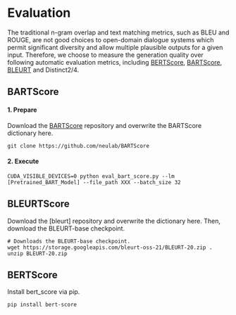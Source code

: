 # Evaluation

The traditional n-gram overlap and text matching metrics, such as BLEU and ROUGE, are not good choices to 
open-domain dialogue systems which permit significant diversity and allow multiple plausible outputs for a 
given input. Therefore, we choose to measure the generation quality over following automatic evaluation metrics, 
including [BERTScore](https://github.com/Tiiiger/bert_score), [BARTScore](https://github.com/neulab/BARTScore), 
[BLEURT](https://github.com/google-research/bleurt) and Distinct2/4.

## BARTScore

#### 1. Prepare

Download the [BARTScore](https://github.com/neulab/BARTScore) repository and overwrite the BARTScore dictionary here.

``git clone https://github.com/neulab/BARTScore``
   
#### 2. Execute

``CUDA_VISIBLE_DEVICES=0 python eval_bart_score.py --lm [Pretrained_BART_Model] --file_path XXX --batch_size 32``

## BLEURTScore

Download the [bleurt] repository and overwrite the dictionary here. Then, download the BLEURT-base checkpoint.

```
# Downloads the BLEURT-base checkpoint.
wget https://storage.googleapis.com/bleurt-oss-21/BLEURT-20.zip .
unzip BLEURT-20.zip
```

## BERTScore

Install bert_score via pip.

``pip install bert-score``
